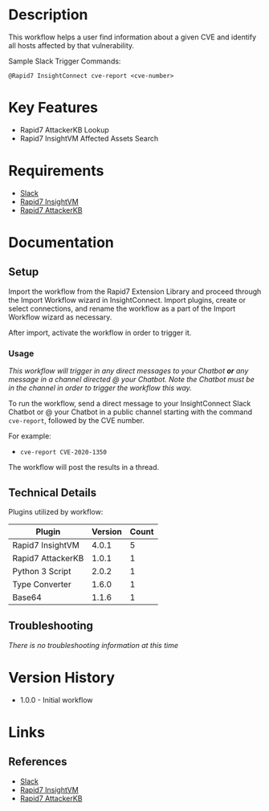 # Description

This workflow helps a user find information about a given CVE and identify all hosts affected by that vulnerability.

Sample Slack Trigger Commands:

`@Rapid7 InsightConnect cve-report <cve-number>`

# Key Features

* Rapid7 AttackerKB Lookup
* Rapid7 InsightVM Affected Assets Search

# Requirements

* [Slack](https://insightconnect.help.rapid7.com/docs/configure-slack-for-chatops)
* [Rapid7 InsightVM](https://www.rapid7.com/products/insightvm/)
* [Rapid7 AttackerKB](https://attackerkb.com/)

# Documentation

## Setup

Import the workflow from the Rapid7 Extension Library and proceed through the Import Workflow wizard in InsightConnect. Import plugins, create or select connections, and rename the workflow as a part of the Import Workflow wizard as necessary.

After import, activate the workflow in order to trigger it.

### Usage

*This workflow will trigger in any direct messages to your Chatbot **or** any message in a channel directed @ your Chatbot. Note the Chatbot must be in the channel in order to trigger the workflow this way.*

To run the workflow, send a direct message to your InsightConnect Slack Chatbot or @ your Chatbot in a public channel starting with the command `cve-report`, followed by the CVE number.

For example:

* `cve-report CVE-2020-1350`

The workflow will post the results in a thread.

## Technical Details

Plugins utilized by workflow:

|Plugin|Version|Count|
|----|----|--------|
|Rapid7 InsightVM|4.0.1|5|
|Rapid7 AttackerKB|1.0.1|1|
|Python 3 Script|2.0.2|1|
|Type Converter|1.6.0|1|
|Base64|1.1.6|1|

## Troubleshooting

_There is no troubleshooting information at this time_

# Version History

* 1.0.0 - Initial workflow

# Links

## References

* [Slack](https://insightconnect.help.rapid7.com/docs/configure-slack-for-chatops)
* [Rapid7 InsightVM](https://www.rapid7.com/products/insightvm/)
* [Rapid7 AttackerKB](https://attackerkb.com/)
